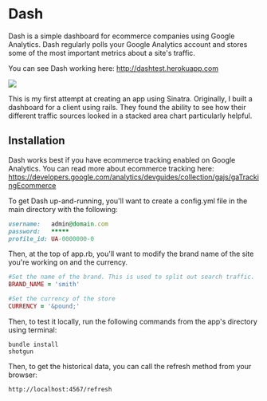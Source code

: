Dash
====

Dash is a simple dashboard for ecommerce companies using Google Analytics. Dash regularly polls your Google Analytics account and stores some of the most important metrics about a site's traffic.

You can see Dash working here: http://dashtest.herokuapp.com

![](https://dl.dropbox.com/u/11299300/dash_v1.png)

This is my first attempt at creating an app using Sinatra. Originally, I built a dashboard for a client using rails. They found the ability to see how their different traffic sources looked in a stacked area chart particularly helpful.

## Installation

Dash works best if you have ecommerce tracking enabled on Google Analytics. You can read more about ecommerce tracking here: https://developers.google.com/analytics/devguides/collection/gajs/gaTrackingEcommerce

To get Dash up-and-running, you'll want to create a config.yml file in the main directory with the following:

```ruby
username:   admin@domain.com
password:   *****
profile_id: UA-0000000-0
```

Then, at the top of app.rb, you'll want to modify the brand name of the site you're working on and the currency.

```ruby
#Set the name of the brand. This is used to split out search traffic.
BRAND_NAME = 'smith'

#Set the currency of the store
CURRENCY = '&pound;'
```

Then, to test it locally, run the following commands from the app's directory using terminal:

```
bundle install
shotgun
```

Then, to get the historical data, you can call the refresh method from your browser:

`http://localhost:4567/refresh`
